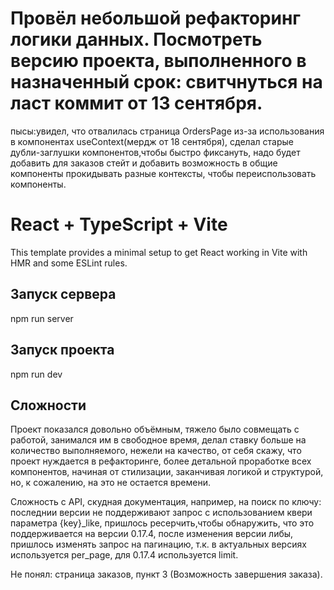 # Провёл небольшой рефакторинг логики данных. Посмотреть версию проекта, выполненного в назначенный срок: свитчнуться на ласт коммит от 13 сентября.

пысы:увидел, что отвалилась страница OrdersPage из-за использования в компонентах useContext(мердж от 18 сентября), сделал старые дубли-заглушки компонентов,чтобы быстро фиксануть, надо будет добавить для заказов стейт и добавить возможность в общие компоненты прокидывать разные контексты, чтобы переиспользовать компоненты.

# React + TypeScript + Vite

This template provides a minimal setup to get React working in Vite with HMR and some ESLint rules.

## Запуск сервера

npm run server

## Запуск проекта

npm run dev

## Сложности

Проект показался довольно объёмным, тяжело было совмещать с работой, занимался им в свободное время, делал ставку больше на количество выполняемого, нежели на качество, от себя скажу, что проект нуждается в рефакторинге, более детальной проработке всех компонентов, начиная от стилизации, заканчивая логикой и структурой, но, к сожалению, на это не остается времени.

Сложность с API, скудная документация, например, на поиск по ключу: последнии версии не поддерживают запрос с использованием квери параметра {key}\_like, пришлось ресерчить,чтобы обнаружить, что это поддерживается на версии 0.17.4, после изменения версии либы, пришлось изменять запрос на пагинацию, т.к. в актуальных версиях используется per_page, для 0.17.4 используется limit.

Не понял: страница заказов, пункт 3 (Возможность завершения заказа).
